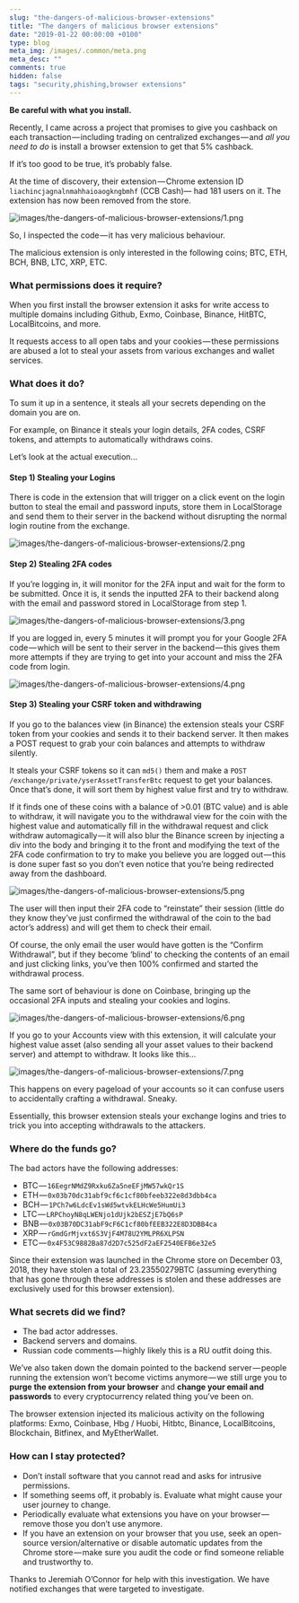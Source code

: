 ```yaml
---
slug: "the-dangers-of-malicious-browser-extensions"
title: "The dangers of malicious browser extensions"
date: "2019-01-22 00:00:00 +0100"
type: blog
meta_img: /images/.common/meta.png
meta_desc: ""
comments: true
hidden: false
tags: "security,phishing,browser extensions"
---
```


**Be careful with what you install.**

Recently, I came across a project that promises to give you cashback on each transaction — including trading on centralized exchanges — and *all you need to do* is install a browser extension to get that 5% cashback.

If it’s too good to be true, it’s probably false.

At the time of discovery, their extension — Chrome extension ID `liachincjagnalnmahhaioaogkngbmhf` (CCB Cash)— had 181 users on it. The extension has now been removed from the store.

![images/the-dangers-of-malicious-browser-extensions/1.png](./images/the-dangers-of-malicious-browser-extensions/1.png)

So, I inspected the code — it has very malicious behaviour.

The malicious extension is only interested in the following coins; BTC, ETH, BCH, BNB, LTC, XRP, ETC.

### What permissions does it require?

When you first install the browser extension it asks for write access to multiple domains including Github, Exmo, Coinbase, Binance, HitBTC, LocalBitcoins, and more.

It requests access to all open tabs and your cookies — these permissions are abused a lot to steal your assets from various exchanges and wallet services.

### What does it do?

To sum it up in a sentence, it steals all your secrets depending on the domain you are on.

For example, on Binance it steals your login details, 2FA codes, CSRF tokens, and attempts to automatically withdraws coins.

Let’s look at the actual execution...

#### Step 1) Stealing your Logins

There is code in the extension that will trigger on a click event on the login button to steal the email and password inputs, store them in LocalStorage and send them to their server in the backend without disrupting the normal login routine from the exchange.

![images/the-dangers-of-malicious-browser-extensions/2.png](./images/the-dangers-of-malicious-browser-extensions/2.png)

#### Step 2) Stealing 2FA codes

If you’re logging in, it will monitor for the 2FA input and wait for the form to be submitted. Once it is, it sends the inputted 2FA to their backend along with the email and password stored in LocalStorage from step 1.

![images/the-dangers-of-malicious-browser-extensions/3.png](./images/the-dangers-of-malicious-browser-extensions/3.png)

If you are logged in, every 5 minutes it will prompt you for your Google 2FA code — which will be sent to their server in the backend — this gives them more attempts if they are trying to get into your account and miss the 2FA code from login.

![images/the-dangers-of-malicious-browser-extensions/4.png](./images/the-dangers-of-malicious-browser-extensions/4.png)

#### Step 3) Stealing your CSRF token and withdrawing

If you go to the balances view (in Binance) the extension steals your CSRF token from your cookies and sends it to their backend server. It then makes a POST request to grab your coin balances and attempts to withdraw silently.

It steals your CSRF tokens so it can `md5()` them and make a `POST /exchange/private/yserAssetTransferBtc` request to get your balances. Once that’s done, it will sort them by highest value first and try to withdraw.

If it finds one of these coins with a balance of >0.01 (BTC value) and is able to withdraw, it will navigate you to the withdrawal view for the coin with the highest value and automatically fill in the withdrawal request and click withdraw automagically — it will also blur the Binance screen by injecting a div into the body and bringing it to the front and modifying the text of the 2FA code confirmation to try to make you believe you are logged out — this is done super fast so you don’t even notice that you’re being redirected away from the dashboard.

![images/the-dangers-of-malicious-browser-extensions/5.png](./images/the-dangers-of-malicious-browser-extensions/5.png)

The user will then input their 2FA code to “reinstate” their session (little do they know they’ve just confirmed the withdrawal of the coin to the bad actor’s address) and will get them to check their email.

Of course, the only email the user would have gotten is the “Confirm Withdrawal”, but if they become ‘blind’ to checking the contents of an email and just clicking links, you’ve then 100% confirmed and started the withdrawal process.

The same sort of behaviour is done on Coinbase, bringing up the occasional 2FA inputs and stealing your cookies and logins.

![images/the-dangers-of-malicious-browser-extensions/6.png](./images/the-dangers-of-malicious-browser-extensions/6.png)

If you go to your Accounts view with this extension, it will calculate your highest value asset (also sending all your asset values to their backend server) and attempt to withdraw. It looks like this…

![images/the-dangers-of-malicious-browser-extensions/7.png](./images/the-dangers-of-malicious-browser-extensions/7.png)

This happens on every pageload of your accounts so it can confuse users to accidentally crafting a withdrawal. Sneaky.

Essentially, this browser extension steals your exchange logins and tries to trick you into accepting withdrawals to the attackers.

### Where do the funds go?

The bad actors have the following addresses:

* BTC — `16EegrNMdZ9Rxku6Za5neEFjMW57wkQr1S`
* ETH — `0x03b70dc31abf9cf6c1cf80bfeeb322e8d3dbb4ca`
* BCH — `1PCh7w6LdcEv1sWd5wtvkELHcWe5HumUi3`
* LTC — `LRPChoyN8qLWENjo1dUjk2bESZjE7bQ6sP`
* BNB — `0x03B70DC31abF9cF6C1cf80bfEEB322E8D3DBB4ca`
* XRP — `rGmdGrMjvxt6S3VjF4M78U2YMLPR6XLPSN`
* ETC — `0x4F53C9882Ba87d2D7c525dF2aEF2540EFB6e32e5`

Since their extension was launched in the Chrome store on December 03, 2018, they have stolen a total of 23.23550279BTC (assuming everything that has gone through these addresses is stolen and these addresses are exclusively used for this browser extension).

### What secrets did we find?

* The bad actor addresses.
* Backend servers and domains.
* Russian code comments — highly likely this is a RU outfit doing this.

We’ve also taken down the domain pointed to the backend server — people running the extension won’t become victims anymore — we still urge you to **purge the extension from your browser** and **change your email and passwords** to every cryptocurrency related thing you’ve been on.

The browser extension injected its malicious activity on the following platforms: Exmo, Coinbase, Hbg / Huobi, Hitbtc, Binance, LocalBitcoins, Blockchain, Bitfinex, and MyEtherWallet.

### How can I stay protected?

* Don’t install software that you cannot read and asks for intrusive permissions.
* If something seems off, it probably is. Evaluate what might cause your user journey to change.
* Periodically evaluate what extensions you have on your browser — remove those you don’t use anymore.
* If you have an extension on your browser that you use, seek an open-source version/alternative or disable automatic updates from the Chrome store — make sure you audit the code or find someone reliable and trustworthy to.

Thanks to Jeremiah O’Connor for help with this investigation. We have notified exchanges that were targeted to investigate.
